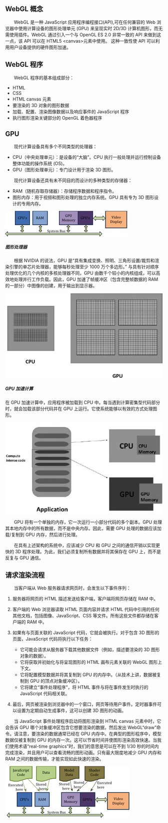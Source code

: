 ## WebGL 概念

&emsp;&emsp;WebGL 是一种 JavaScript 应用程序编程接口(API),可在任何兼容的 Web 浏览器中使用计算设备的图形处理单元 (GPU) 来呈现实时 2D/3D 计算机图形，而无需使用插件。WebGL 通过引入一个与 OpenGL ES 2.0 非常一致的 API 来做到这一点，该 API 可以在 HTML5 \<canvas>元素中使用。 这种一致性使 API 可以利用用户设备提供的硬件图形加速。

## WebGL 程序

&emsp;&emsp;WebGL 程序的基本组成部分：

- HTML
- CSS
- HTML canvas 元素
- 要渲染的 3D 对象的图形数据
- 加载、配置、渲染图像数据以及响应事件的 JavaScript 程序
- 执行图形渲染关键部分的 OpenGL 着色器程序

## GPU

&emsp;&emsp;现代计算设备具有多个不同类型的处理器：

- CPU（中央处理单元）：是设备的“大脑”。CPU 执行一般处理并运行控制设备整体功能的操作系统 (OS)。
- GPU（图形处理单元）：专门设计用于渲染 3D 图形。

&emsp;&emsp;现代计算设备还具有未不同目的而设计的多种类型的存储器：

- RAM（随机存取存储器）：存储程序数据和程序指令。
- 图形内存：用于视频和图形处理的独立内存系统。GPU 具有专为 3D 图形设计的专用内存。

![计算设备中的主要硬件](../img/hardware_overview.png)

##### 图形处理器

&emsp;&emsp;根据 NVIDIA 的说法，GPU 是“具有集成变换、照明、三角形设置/裁剪和渲染引擎的单芯片处理器，能够每秒处理至少 1000 万个多边形。” 与具有针对顺序处理优化的几个内核的多核处理器不同，GPU 由数千个较小的内核组成，可以高效地处理并行工作负载。因此，GPU 加速了帧缓冲区（包含完整帧数据的 RAM 的一部分）中图像的创建，用于输出到显示器。

![cpu_and_gpu.jpg](../img/cpu_and_gpu.jpg)

##### GPU 加速计算

在 GPU 加速计算中，应用程序被加载到 CPU 中。每当遇到计算密集型代码部分时，就会加载该部分代码并在 GPU 上运行。它使系统能够以有效的方式处理图形。

![gpu_accelerated_computing.jpg](../img/gpu_accelerated_computing.jpg)

&emsp;&emsp;GPU 将有一个单独的内存，它一次运行一小部分代码的多个副本。GPU 处理其本地内存中的所有数据，而不是中央内存。因此，需要 GPU 处理的数据应该加载/复制到 GPU 内存，然后进行处理。

&emsp;&emsp;在具有上述架构的系统中，应该减少 CPU 和 GPU 之间的通信开销以实现更快的 3D 程序处理。为此，我们必须复制所有数据并将其保存在 GPU 上，而不是反复与 GPU 通信。

## 请求渲染流程

&emsp;&emsp;当客户端从 Web 服务器请求网页时，会发生以下事件序列：

1. 服务器将网页的 HTML 描述发送给客户端，客户端将网页存储在 RAM 中。

2. 客户端的 Web 浏览器读取 HTML 页面内容并请求 HTML 代码中引用的任何其他文档，包括图像、JavaScript、CSS 等文件。所有这些文件都存储在客户端的 RAM 中。

3. 如果有与页面关联的 JavaScript 代码，它就会被执行。对于包含 3D 图形的页面，JavaScript 代码将执行以下任务：
   - 它可能会请求从服务器下载其他数据文件（例如，描述要渲染的 3D 图形对象的数据）。
   - 它将获取并初始化与将呈现图形的 HTML 画布元素关联的 WebGL 图形上下文。
   - 它将配置模型数据并将其复制到 GPU 的内存中。（从技术上讲，数据被复制到 GPU 的顶点对象缓冲区）。
   - 它将建立“事件处理程序”，将 HTML 事件与将在事件发生时执行的 JavaScript 代码相关联。
4. 最后，网页被渲染到浏览器中的一个窗口，网页等待用户事件。定时器事件可以设置为定期自动生成事件，这可以创建 3D 图形的动画。

&emsp;&emsp;当 JavaScript 事件处理程序启动将图形渲染到 HTML canvas 元素中时，它会告诉 GPU 哪个对象缓冲区包含它想要渲染的数据，然后发出 WebGL“draw”命令。请注意，要渲染的数据通常已经在 GPU 内存中。在典型的图形程序中，模型数据仅被复制到 GPU 的内存一次。这可以节省时间并使图形渲染高效快速。当我们使用术语“real-time graphics”时，我们的意思是可以在不到 1/30 秒的时间内完成渲染，并且用户可以查看流畅的图形动画。只有最大限度地减少 GPU 内存和 RAM 之间的数据传输，才能实现如此快速的渲染。

![WebGL 程序的不同部分存储和执行的位置](../img/data_location.png)
